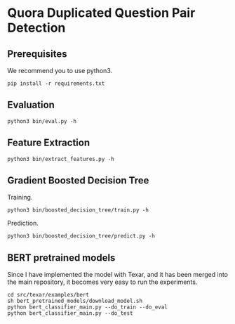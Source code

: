 # Quora Duplicated Question Pair Detection

## Prerequisites

We recommend you to use python3.
```
pip install -r requirements.txt
```

## Evaluation
```
python3 bin/eval.py -h
```
## Feature Extraction
```
python3 bin/extract_features.py -h
```
## Gradient Boosted Decision Tree
Training.
```
python3 bin/boosted_decision_tree/train.py -h
```
Prediction.
```
python3 bin/boosted_decision_tree/predict.py -h
```



## BERT pretrained models

Since I have implemented the model with Texar, and it has been merged into the main repository, it becomes very easy to run the experiments.

```
cd src/texar/examples/bert
sh bert_pretrained_models/download_model.sh
python bert_classifier_main.py --do_train --do_eval
python bert_classifier_main.py --do_test
```
